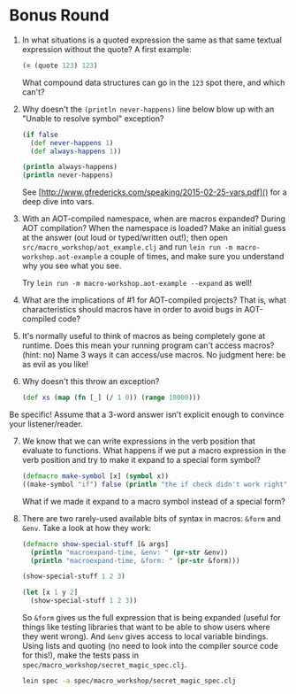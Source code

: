 # Bonus Round

1. In what situations is a quoted expression the same as that same textual
   expression without the quote? A first example:

    ```clojure
    (= (quote 123) 123)
    ```

   What compound data structures can go in the `123` spot there, and which can't?

2. Why doesn't the `(println never-happens)` line below blow up with an "Unable
   to resolve symbol" exception?

    ```clojure
    (if false
      (def never-happens 1)
      (def always-happens 1))

    (println always-happens)
    (println never-happens)
    ```

   See [http://www.gfredericks.com/speaking/2015-02-25-vars.pdf]() for a deep
   dive into vars.

3. With an AOT-compiled namespace, when are macros expanded? During AOT
   compilation? When the namespace is loaded? Make an initial guess at the
   answer (out loud or typed/written out!); then open
   `src/macro_workshop/aot_example.clj` and run
   `lein run -m macro-workshop.aot-example` a couple of times, and make sure
   you understand why you see what you see.

   Try `lein run -m macro-workshop.aot-example --expand` as well!

4. What are the implications of #1 for AOT-compiled projects? That is, what
   characteristics should macros have in order to avoid bugs in AOT-compiled
   code?

5. It's normally useful to think of macros as being completely gone at runtime.
   Does this mean your running program can't access macros? (hint: no) Name 3
   ways it can access/use macros. No judgment here: be as evil as you like!

6. Why doesn't this throw an exception?

   ```clojure
   (def xs (map (fn [_] (/ 1 0)) (range 10000)))
   ```

  Be specific! Assume that a 3-word answer isn't explicit enough to convince
  your listener/reader.

7. We know that we can write expressions in the verb position that evaluate to
   functions. What happens if we put a macro expression in the verb position
   and try to make it expand to a special form symbol?

   ```clojure
   (defmacro make-symbol [x] (symbol x))
   ((make-symbol "if") false (println "the if check didn't work right"))
   ```

   What if we made it expand to a macro symbol instead of a special form?

8. There are two rarely-used available bits of syntax in macros: `&form` and
   `&env`. Take a look at how they work:

    ```clojure
    (defmacro show-special-stuff [& args]
      (println "macroexpand-time, &env: " (pr-str &env))
      (println "macroexpand-time, &form: " (pr-str &form)))

    (show-special-stuff 1 2 3)

    (let [x 1 y 2]
      (show-special-stuff 1 2 3))
    ```

   So `&form` gives us the full expression that is being expanded (useful for
   things like testing libraries that want to be able to show users where they
   went wrong). And `&env` gives access to local variable bindings. Using lists
   and quoting (no need to look into the compiler source code for this!), make
   the tests pass in `spec/macro_workshop/secret_magic_spec.clj`.


    ```bash
    lein spec -a spec/macro_workshop/secret_magic_spec.clj
    ```
